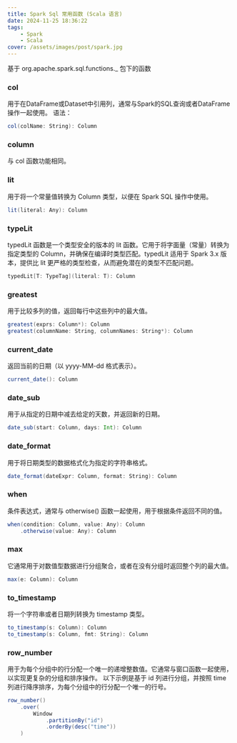 ```yaml
---
title: Spark Sql 常用函数 (Scala 语言)
date: 2024-11-25 18:36:22
tags:
    - Spark
    - Scala
cover: /assets/images/post/spark.jpg
---
```

基于 org.apache.spark.sql.functions._ 包下的函数

### col
用于在DataFrame或Dataset中引用列，通常与Spark的SQL查询或者DataFrame操作一起使用。
语法：
```scala
col(colName: String): Column
```
### column
与 col 函数功能相同。
### lit
用于将一个常量值转换为 Column 类型，以便在 Spark SQL 操作中使用。
```scala
lit(literal: Any): Column
```
### typeLit
typedLit 函数是一个类型安全的版本的 lit 函数。它用于将字面量（常量）转换为指定类型的 Column，并确保在编译时类型匹配。typedLit 适用于 Spark 3.x 版本，提供比 lit 更严格的类型检查，从而避免潜在的类型不匹配问题。
```scala
typedLit[T: TypeTag](literal: T): Column
```
### greatest
用于比较多列的值，返回每行中这些列中的最大值。
```scala
greatest(exprs: Column*): Column
greatest(columnName: String, columnNames: String*): Column
```
### current_date
返回当前的日期（以 yyyy-MM-dd 格式表示）。
```scala
current_date(): Column
```
### date_sub
用于从指定的日期中减去给定的天数，并返回新的日期。
```scala
date_sub(start: Column, days: Int): Column
```
### date_format
用于将日期类型的数据格式化为指定的字符串格式。
```scala
date_format(dateExpr: Column, format: String): Column
```
### when
条件表达式，通常与 otherwise() 函数一起使用，用于根据条件返回不同的值。
```scala
when(condition: Column, value: Any): Column
    .otherwise(value: Any): Column
```
### max
它通常用于对数值型数据进行分组聚合，或者在没有分组时返回整个列的最大值。
```scala
max(e: Column): Column
```
### to_timestamp
将一个字符串或者日期列转换为 timestamp 类型。
```scala
to_timestamp(s: Column): Column
to_timestamp(s: Column, fmt: String): Column
```
### row_number
用于为每个分组中的行分配一个唯一的递增整数值。它通常与窗口函数一起使用，以实现更复杂的分组和排序操作。
以下示例是基于 id 列进行分组，并按照 time 列进行降序排序，为每个分组中的行分配一个唯一的行号。
```scala
row_number()
    .over(
        Window
            .partitionBy("id")
            .orderBy(desc("time"))
    )
```
